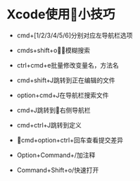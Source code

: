 # Xcode使用小技巧

* cmd+[1/2/3/4/5/6]分别对应左导航栏选项

* cmds+shift+o模糊搜索

* ctrl+cmd+e批量修改变量名，方法名

* cmd+shift+J跳转到正在编辑的文件

* option+cmd+J在导航栏搜索文件

* cmd+J跳转到右侧导航栏

* cmd+ctrl+J跳转到定义

* cmd+option+ctrl+回车查看提交差异

* Option+Command+/加注释

* Command+Shift+o/快速打开